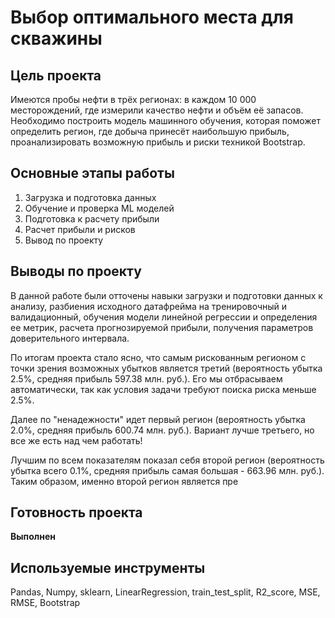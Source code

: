 # Выбор оптимального места для скважины

## Цель проекта
Имеются пробы нефти в трёх регионах: в каждом 10 000 месторождений, где измерили качество нефти и объём её запасов. 
Необходимо построить модель машинного обучения, которая поможет определить регион, где добыча принесёт наибольшую прибыль, проанализировать возможную прибыль и риски техникой Bootstrap.

## Основные этапы работы
1. Загрузка и подготовка данных
2. Обучение и проверка ML моделей
3. Подготовка к расчету прибыли
4. Расчет прибыли и рисков
5. Вывод по проекту

## Выводы по проекту
В данной работе были отточены навыки загрузки и подготовки данных к анализу, разбиения исходного датафрейма на тренировочный и валидационный, обучения модели линейной регрессии и определения ее метрик, расчета прогнозируемой прибыли, получения параметров доверительного интервала.
    
По итогам проекта стало ясно, что самым рискованным регионом с точки зрения возможных убытков является третий (вероятность убытка 2.5%, средняя прибыль 597.38 млн. руб.). Его мы отбрасываем автоматически, так как условия задачи требуют поиска риска меньше 2.5%. 
    
Далее по "ненадежности" идет первый регион (вероятность убытка 2.0%, средняя прибыль 600.74 млн. руб.). Вариант лучше третьего, но все же есть над чем работать!
    
Лучшим по всем показателям показал себя второй регион (вероятность убытка всего 0.1%, средняя прибыль самая большая - 663.96 млн. руб.). Таким образом, именно второй регион является пре
## Готовность проекта 
**Выполнен**

## Используемые инструменты
Pandas, Numpy, sklearn, LinearRegression, train_test_split, R2_score, MSE, RMSE, Bootstrap
